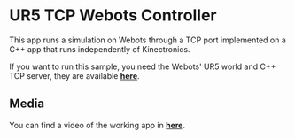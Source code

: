 # UR5 TCP Webots Controller

This app runs a simulation on Webots through a TCP port implemented on a C++ app that runs independently of Kinectronics.

If you want to run this sample, you need the Webots' UR5 world and C++ TCP server, they are available [**here**](https://drive.google.com/file/d/1LLr1-JanxOJLp5HQCXxGECTyICSbFZyz/view?usp=sharing).

## Media

You can find a video of the working app in [**here**](https://youtu.be/QQmS2eV6YIE).
